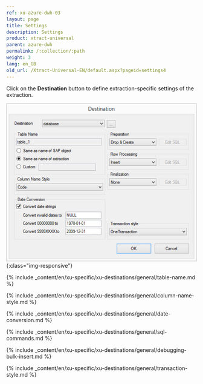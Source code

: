 ```yaml
---
ref: xu-azure-dwh-03
layout: page
title: Settings
description: Settings
product: xtract-universal
parent: azure-dwh
permalink: /:collection/:path
weight: 3
lang: en_GB
old_url: /Xtract-Universal-EN/default.aspx?pageid=settings4
---
```


Click on the **Destination** button to define extraction-specific settings of the extraction.

![ext_spec_set_de_form](/img/content/ext_spec_set_de_form.jpg){:class="img-responsive"}

{% include _content/en/xu-specific/xu-destinations/general/table-name.md %}

{% include _content/en/xu-specific/xu-destinations/general/column-name-style.md %}

{% include _content/en/xu-specific/xu-destinations/general/date-conversion.md %}

{% include _content/en/xu-specific/xu-destinations/general/sql-commands.md %}

{% include _content/en/xu-specific/xu-destinations/general/debugging-bulk-insert.md %}

{% include _content/en/xu-specific/xu-destinations/general/transaction-style.md %}


